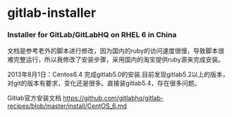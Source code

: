 gitlab-installer
================

### Installer for GitLab/GitLabHQ on RHEL 6 in China ###


文档是参考老外的脚本进行修改，因为国内的ruby的访问速度很慢，导致脚本很难完整运行，所以我修改了安装步骤，采用国内的淘宝提供ruby源来完成安装。

2013年8月1日：Centos6.4 完成gitlab5.0的安装.目前发现gitlab5.2以上的版本，对git的版本有要求，变化还是很多。直接装gitlab5.4，存在很多问题。


Gitlab官方安装文档 https://github.com/gitlabhq/gitlab-recipes/blob/master/install/CentOS_6.md
